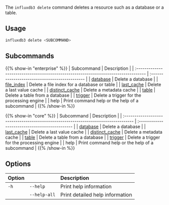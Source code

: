 
The `influxdb3 delete` command deletes a resource such as a database or a table.

## Usage

<!--pytest.mark.skip-->

```bash
influxdb3 delete <SUBCOMMAND>
```

## Subcommands

{{% show-in "enterprise" %}}
| Subcommand                                                                          | Description                                    |
| :---------------------------------------------------------------------------------- | :--------------------------------------------- |
| [database](/influxdb3/version/reference/cli/influxdb3/delete/database/)             | Delete a database                              |
| [file_index](/influxdb3/version/reference/cli/influxdb3/delete/file_index/)         | Delete a file index for a database or table    |
| [last_cache](/influxdb3/version/reference/cli/influxdb3/delete/last_cache/)         | Delete a last value cache                      |
| [distinct_cache](/influxdb3/version/reference/cli/influxdb3/delete/distinct_cache/) | Delete a metadata cache                        |
| [table](/influxdb3/version/reference/cli/influxdb3/delete/table/)                   | Delete a table from a database                 |
| [trigger](/influxdb3/version/reference/cli/influxdb3/delete/trigger/)               | Delete a trigger for the processing engine     |
| help                                                                                | Print command help or the help of a subcommand |
{{% /show-in %}}

{{% show-in "core" %}}
| Subcommand                                                                          | Description                                    |
| :---------------------------------------------------------------------------------- | :--------------------------------------------- |
| [database](/influxdb3/version/reference/cli/influxdb3/delete/database/)             | Delete a database                              |
| [last_cache](/influxdb3/version/reference/cli/influxdb3/delete/last_cache/)         | Delete a last value cache                      |
| [distinct_cache](/influxdb3/version/reference/cli/influxdb3/delete/distinct_cache/) | Delete a metadata cache                        |
| [table](/influxdb3/version/reference/cli/influxdb3/delete/table/)                   | Delete a table from a database                 |
| [trigger](/influxdb3/version/reference/cli/influxdb3/delete/trigger/)               | Delete a trigger for the processing engine     |
| help                                                                                | Print command help or the help of a subcommand |
{{% /show-in %}}

## Options

| Option |              | Description                     |
| :----- | :----------- | :------------------------------ |
| `-h`   | `--help`     | Print help information          |
|        | `--help-all` | Print detailed help information |

